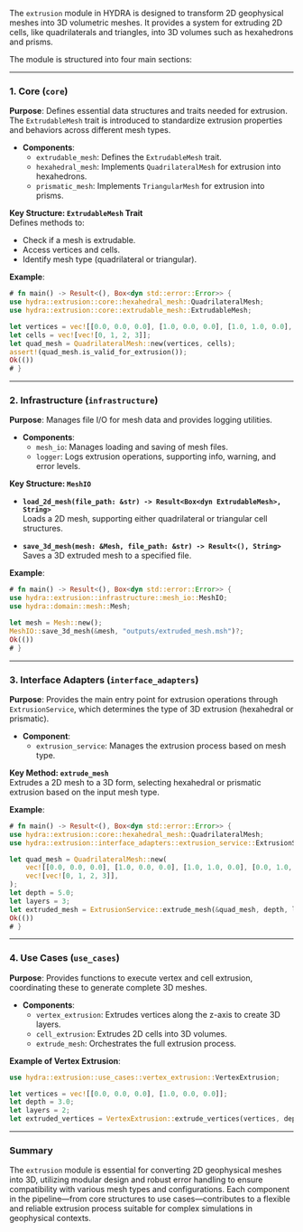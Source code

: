 The `extrusion` module in HYDRA is designed to transform 2D geophysical meshes into 3D volumetric meshes. It provides a system for extruding 2D cells, like quadrilaterals and triangles, into 3D volumes such as hexahedrons and prisms. 

The module is structured into four main sections:

---

### 1. Core (`core`)

**Purpose**: Defines essential data structures and traits needed for extrusion. The `ExtrudableMesh` trait is introduced to standardize extrusion properties and behaviors across different mesh types.

- **Components**:
  - `extrudable_mesh`: Defines the `ExtrudableMesh` trait.
  - `hexahedral_mesh`: Implements `QuadrilateralMesh` for extrusion into hexahedrons.
  - `prismatic_mesh`: Implements `TriangularMesh` for extrusion into prisms.

**Key Structure: `ExtrudableMesh` Trait**  
Defines methods to:
  - Check if a mesh is extrudable.
  - Access vertices and cells.
  - Identify mesh type (quadrilateral or triangular).

**Example**:
```rust
# fn main() -> Result<(), Box<dyn std::error::Error>> {
use hydra::extrusion::core::hexahedral_mesh::QuadrilateralMesh;
use hydra::extrusion::core::extrudable_mesh::ExtrudableMesh;

let vertices = vec![[0.0, 0.0, 0.0], [1.0, 0.0, 0.0], [1.0, 1.0, 0.0], [0.0, 1.0, 0.0]];
let cells = vec![vec![0, 1, 2, 3]];
let quad_mesh = QuadrilateralMesh::new(vertices, cells);
assert!(quad_mesh.is_valid_for_extrusion());
Ok(())
# }
```

---

### 2. Infrastructure (`infrastructure`)

**Purpose**: Manages file I/O for mesh data and provides logging utilities.

- **Components**:
  - `mesh_io`: Manages loading and saving of mesh files.
  - `logger`: Logs extrusion operations, supporting info, warning, and error levels.

**Key Structure: `MeshIO`**  
- **`load_2d_mesh(file_path: &str) -> Result<Box<dyn ExtrudableMesh>, String>`**  
  Loads a 2D mesh, supporting either quadrilateral or triangular cell structures.
  
- **`save_3d_mesh(mesh: &Mesh, file_path: &str) -> Result<(), String>`**  
  Saves a 3D extruded mesh to a specified file.

**Example**:
```rust
# fn main() -> Result<(), Box<dyn std::error::Error>> {
use hydra::extrusion::infrastructure::mesh_io::MeshIO;
use hydra::domain::mesh::Mesh;

let mesh = Mesh::new();
MeshIO::save_3d_mesh(&mesh, "outputs/extruded_mesh.msh")?;
Ok(())
# }
```

---

### 3. Interface Adapters (`interface_adapters`)

**Purpose**: Provides the main entry point for extrusion operations through `ExtrusionService`, which determines the type of 3D extrusion (hexahedral or prismatic).

- **Component**:
  - `extrusion_service`: Manages the extrusion process based on mesh type.

**Key Method: `extrude_mesh`**  
Extrudes a 2D mesh to a 3D form, selecting hexahedral or prismatic extrusion based on the input mesh type.

**Example**:
```rust
# fn main() -> Result<(), Box<dyn std::error::Error>> {
use hydra::extrusion::core::hexahedral_mesh::QuadrilateralMesh;
use hydra::extrusion::interface_adapters::extrusion_service::ExtrusionService;

let quad_mesh = QuadrilateralMesh::new(
    vec![[0.0, 0.0, 0.0], [1.0, 0.0, 0.0], [1.0, 1.0, 0.0], [0.0, 1.0, 0.0]],
    vec![vec![0, 1, 2, 3]],
);
let depth = 5.0;
let layers = 3;
let extruded_mesh = ExtrusionService::extrude_mesh(&quad_mesh, depth, layers)?;
Ok(())
# }
```

---

### 4. Use Cases (`use_cases`)

**Purpose**: Provides functions to execute vertex and cell extrusion, coordinating these to generate complete 3D meshes.

- **Components**:
  - `vertex_extrusion`: Extrudes vertices along the z-axis to create 3D layers.
  - `cell_extrusion`: Extrudes 2D cells into 3D volumes.
  - `extrude_mesh`: Orchestrates the full extrusion process.

**Example of Vertex Extrusion**:
```rust
use hydra::extrusion::use_cases::vertex_extrusion::VertexExtrusion;

let vertices = vec![[0.0, 0.0, 0.0], [1.0, 0.0, 0.0]];
let depth = 3.0;
let layers = 2;
let extruded_vertices = VertexExtrusion::extrude_vertices(vertices, depth, layers);
```

---

### Summary

The `extrusion` module is essential for converting 2D geophysical meshes into 3D, utilizing modular design and robust error handling to ensure compatibility with various mesh types and configurations. Each component in the pipeline—from core structures to use cases—contributes to a flexible and reliable extrusion process suitable for complex simulations in geophysical contexts.